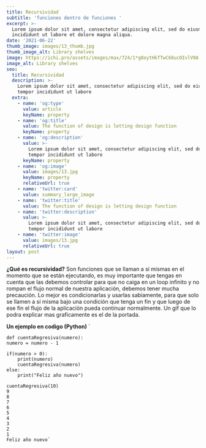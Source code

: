 ```yaml
---
title: Recursividad
subtitle: 'funciones dentro de funciones '
excerpt: >-
  Lorem ipsum dolor sit amet, consectetur adipiscing elit, sed do eiusmod tempor
  incididunt ut labore et dolore magna aliqua.
date: '2021-06-22'
thumb_image: images/13_thumb.jpg
thumb_image_alt: Library shelves
image: https://ichi.pro/assets/images/max/724/1*g8oytHkTTwC68ucOIvlV9A.gif
image_alt: Library shelves
seo:
  title: Recursividad
  description: >-
    Lorem ipsum dolor sit amet, consectetur adipiscing elit, sed do eiusmod
    tempor incididunt ut labore
  extra:
    - name: 'og:type'
      value: article
      keyName: property
    - name: 'og:title'
      value: The function of design is letting design function
      keyName: property
    - name: 'og:description'
      value: >-
        Lorem ipsum dolor sit amet, consectetur adipiscing elit, sed do eiusmod
        tempor incididunt ut labore
      keyName: property
    - name: 'og:image'
      value: images/13.jpg
      keyName: property
      relativeUrl: true
    - name: 'twitter:card'
      value: summary_large_image
    - name: 'twitter:title'
      value: The function of design is letting design function
    - name: 'twitter:description'
      value: >-
        Lorem ipsum dolor sit amet, consectetur adipiscing elit, sed do eiusmod
        tempor incididunt ut labore
    - name: 'twitter:image'
      value: images/13.jpg
      relativeUrl: true
layout: post
---
```


  **¿Qué es recursividad?** 
  Son funciones que se llaman a sí mismas en el momento que se están ejecutando, es muy importante que tengas en cuenta que las debemos controlar para que no   caiga en un loop infinito y no rompan el flujo normal de nuestra aplicación, debemos tener mucha precaución.
  Lo mejor es condicionarlas y usarlas sabiamente, para que solo se llamen a sí misma bajo una condición que tenga un fin y que luego de ese fin el flujo de la aplicación pueda continuar normalmente. Un gif que lo podra explicar mas graficamente es el de la portada.  
  
  
  **Un ejemplo en codigo (Python)**
  `  
    
    def cuentaRegresiva(numero):
    numero = numero - 1 

    if(numero > 0):
        print(numero)
        cuentaRegresiva(numero)
    else:
        print("Feliz año nuevo")

    cuentaRegresiva(10)
    9
    8
    7
    6
    5
    4
    3
    2
    1
    Feliz año nuevo`

